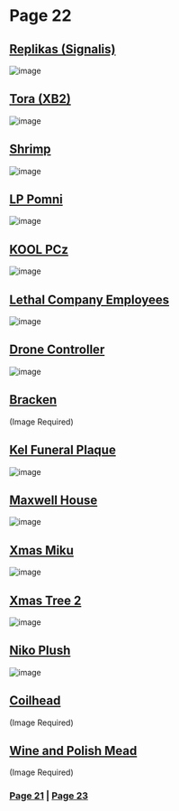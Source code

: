 # Page 22
## [Replikas (Signalis)](https://discord.com/channels/512287844258021376/1132040858343059638/1183944410011029564)
![image](https://github.com/madrod228/voicesoftheprinter/assets/9602000/b0fc72d8-97a5-425b-ae62-e5388bb65be9)
## [Tora (XB2)](https://discord.com/channels/512287844258021376/1132040858343059638/1184035160648339477)
![image](https://github.com/madrod228/voicesoftheprinter/assets/9602000/939ed0af-ab24-4531-beca-e4561e1fed65)
## [Shrimp](https://discord.com/channels/512287844258021376/1132040858343059638/1184553756084416543)
![image](https://github.com/madrod228/voicesoftheprinter/assets/9602000/93e9ff9a-52df-4abc-8a05-80b2f88dba4d)
## [LP Pomni](https://discord.com/channels/512287844258021376/1132040858343059638/1184649966774407238)
![image](https://github.com/madrod228/voicesoftheprinter/assets/9602000/732b7d1e-a640-4d20-a94d-d81a36342505)
## [KOOL PCz](https://discord.com/channels/512287844258021376/1132040858343059638/1185101991345668147)
![image](https://github.com/madrod228/voicesoftheprinter/assets/9602000/cc6ec5b3-bc32-44af-9f53-e16a96a72a28)
## [Lethal Company Employees](https://discord.com/channels/512287844258021376/1132040858343059638/1186736968210595964)
![image](https://github.com/madrod228/voicesoftheprinter/assets/9602000/ee3fe503-cb7b-4904-8bbe-be2bc19285dc)
## [Drone Controller](https://discord.com/channels/512287844258021376/1132040858343059638/1186747237762600961)
![image](https://github.com/madrod228/voicesoftheprinter/assets/9602000/eb7c37f4-61bd-4147-8d0c-8c43c5a343ad)
## [Bracken](https://discord.com/channels/512287844258021376/1132040858343059638/1186758705144922322)
(Image Required)
## [Kel Funeral Plaque](https://discord.com/channels/512287844258021376/1132040858343059638/1186826426947751936)
![image](https://github.com/madrod228/voicesoftheprinter/assets/9602000/83c5b5b0-596a-43ec-aab1-73c52008c1c8)
## [Maxwell House](https://discord.com/channels/512287844258021376/1132040858343059638/1187198133134970931)
![image](https://github.com/madrod228/voicesoftheprinter/assets/9602000/8f9554e7-e3d4-4063-9283-d5c2e59bbb74)
## [Xmas Miku](https://discord.com/channels/512287844258021376/1132040858343059638/1187228969821544658)
![image](https://github.com/madrod228/voicesoftheprinter/assets/9602000/24c52c4a-840f-4f69-9332-a75932a8cb79)
## [Xmas Tree 2](https://discord.com/channels/512287844258021376/1132040858343059638/1187263981409280053)
![image](https://github.com/madrod228/voicesoftheprinter/assets/9602000/15f00bf7-9f4f-472a-a2b1-e5fa5d74fe2b)
## [Niko Plush](https://discord.com/channels/512287844258021376/1132040858343059638/1187414270565154986)
![image](https://github.com/madrod228/voicesoftheprinter/assets/9602000/53b063df-7344-4c91-ac6e-dcdde1c45c4d)
## [Coilhead](https://discord.com/channels/512287844258021376/1132040858343059638/1188202520259076209)
(Image Required)
## [Wine and Polish Mead](https://discord.com/channels/512287844258021376/1132040858343059638/1188289572166193242)
(Image Required)

### [Page 21](https://github.com/madrod228/voicesoftheprinter/blob/main/Page%2021.md)  | [Page 23](https://github.com/madrod228/voicesoftheprinter/blob/main/Page%2023.md)
